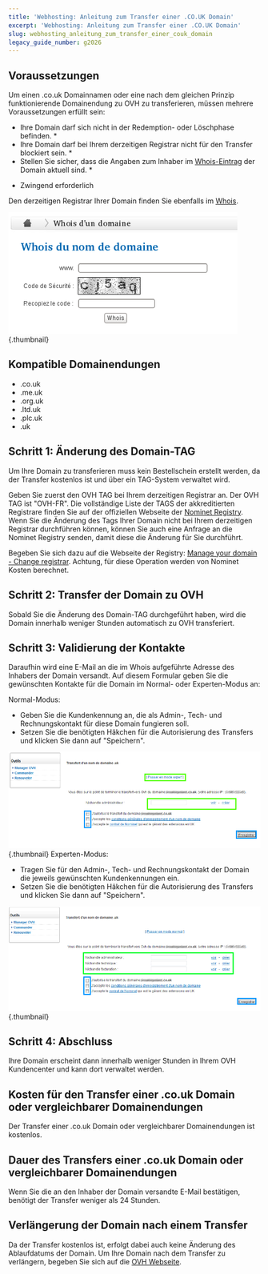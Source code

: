 ```yaml
---
title: 'Webhosting: Anleitung zum Transfer einer .CO.UK Domain'
excerpt: 'Webhosting: Anleitung zum Transfer einer .CO.UK Domain'
slug: webhosting_anleitung_zum_transfer_einer_couk_domain
legacy_guide_number: g2026
---
```



## Voraussetzungen
Um einen .co.uk Domainnamen oder eine nach dem gleichen Prinzip funktionierende Domainendung zu OVH zu transferieren, müssen mehrere Voraussetzungen erfüllt sein:


- Ihre Domain darf sich nicht in der Redemption- oder Löschphase befinden. *
- Ihre Domain darf bei Ihrem derzeitigen Registrar nicht für den Transfer blockiert sein. *
- Stellen Sie sicher, dass die Angaben zum Inhaber im [Whois-Eintrag](https://www.ovh.com/cgi-bin/whois.pl) der Domain aktuell sind. *

* Zwingend erforderlich


Den derzeitigen Registrar Ihrer Domain finden Sie ebenfalls im [Whois](https://www.ovh.com/cgi-bin/whois.pl).

![](images/img_3485.jpg){.thumbnail}


## Kompatible Domainendungen

- .co.uk
- .me.uk
- .org.uk
- .ltd.uk
- .plc.uk
- .uk




## Schritt 1: Änderung des Domain-TAG
Um Ihre Domain zu transferieren muss kein Bestellschein erstellt werden, da der Transfer kostenlos ist und über ein TAG-System verwaltet wird.

Geben Sie zuerst den OVH TAG bei Ihrem derzeitigen Registrar an.
Der OVH TAG ist "OVH-FR".
Die vollständige Liste der TAGS der akkreditierten Registrare finden Sie auf der offiziellen Webseite der [Nominet Registry](http://www.nominet.uk/registrar-list).
Wenn Sie die Änderung des Tags Ihrer Domain nicht bei Ihrem derzeitigen Registrar durchführen können, können Sie auch eine Anfrage an die Nominet Registry senden, damit diese die Änderung für Sie durchführt.

Begeben Sie sich dazu auf die Webseite der Registry:
[Manage your domain - Change registrar](http://www.nominet.org.uk/uk-domain-names/manage-your-domain/change-registrar).
Achtung, für diese Operation werden von Nominet Kosten berechnet.


## Schritt 2: Transfer der Domain zu OVH
Sobald Sie die Änderung des Domain-TAG durchgeführt haben, wird die Domain innerhalb weniger Stunden automatisch zu OVH transferiert.


## Schritt 3: Validierung der Kontakte
Daraufhin wird eine E-Mail an die im Whois aufgeführte Adresse des Inhabers der Domain versandt.
Auf diesem Formular geben Sie die gewünschten Kontakte für die Domain im Normal- oder Experten-Modus an:

Normal-Modus:

- Geben Sie die Kundenkennung an, die als Admin-, Tech- und Rechnungskontakt für diese Domain fungieren soll.
- Setzen Sie die benötigten Häkchen für die Autorisierung des Transfers und klicken Sie dann auf "Speichern".



![](images/img_3487.jpg){.thumbnail}
Experten-Modus:

- Tragen Sie für den Admin-, Tech- und Rechnungskontakt der Domain die jeweils gewünschten Kundenkennungen ein.
- Setzen Sie die benötigten Häkchen für die Autorisierung des Transfers und klicken Sie dann auf "Speichern".



![](images/img_3486.jpg){.thumbnail}


## Schritt 4: Abschluss
Ihre Domain erscheint dann innerhalb weniger Stunden in Ihrem OVH Kundencenter und kann dort verwaltet werden.


## Kosten für den Transfer einer .co.uk Domain oder vergleichbarer Domainendungen
Der Transfer einer .co.uk Domain oder vergleichbarer Domainendungen ist kostenlos.


## Dauer des Transfers einer .co.uk Domain oder vergleichbarer Domainendungen
Wenn Sie die an den Inhaber der Domain versandte E-Mail bestätigen, benötigt der Transfer weniger als 24 Stunden.


## Verlängerung der Domain nach einem Transfer
Da der Transfer kostenlos ist, erfolgt dabei auch keine Änderung des Ablaufdatums der Domain.
Um Ihre Domain nach dem Transfer zu verlängern, begeben Sie sich auf die [OVH Webseite](https://www.ovh.de/).

